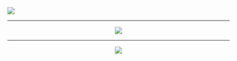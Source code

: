 <a>
    <img src="https://img.shields.io/badge/github-%23121011.svg?style=for-the-badge&logo=github&logoColor=white" />    
</a>

---

<p align="center">
    <img src="https://github-readme-stats.vercel.app/api?username=KingHector&show_icons=true&bg_color=ffffff00&hide_border=true&title_color=ffffff&text_color=ffffff" />
</p>

---

<p align="center">
    <img src="https://i.imgur.com/Aa8mB8H.gif" />
</p> 
